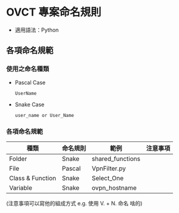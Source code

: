 # OVCT 專案命名規則

* 適用語法：Python

## 各項命名規範
### 使用之命名種類
* Pascal Case
  ```
  UserName
  ```
* Snake Case
  ```
  user_name or User_Name
  ```
### 各項命名規範
  |種類      						|命名規則  |範例 |注意事項|
  |-------------------------------|---------|-----|-------|
  |Folder  			    	|Snake    |shared_functions |  |
  |File  		  	   		|Pascal   |VpnFilter.py     |  |
  |Class & Function  	|Snake    |Select_One       |  |
  |Variable 		 	   	|Snake    |ovpn_hostname    |  |

(注意事項可以寫他的組成方式 e.g. 使用 V. + N. 命名 啥的)
